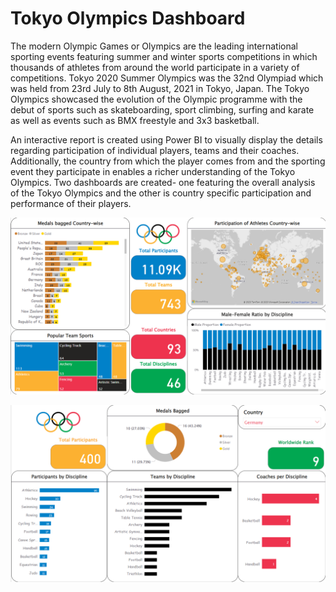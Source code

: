 # Tokyo Olympics Dashboard

The modern Olympic Games or Olympics are the leading international sporting events featuring summer and winter sports competitions in which thousands of athletes from around the world participate in a variety of competitions. Tokyo 2020 Summer Olympics was the 32nd Olympiad which was held from 23rd July to 8th August, 2021 in Tokyo, Japan. The Tokyo Olympics showcased the evolution of the Olympic programme with the debut of sports such as skateboarding, sport climbing, surfing and karate as well as events such as BMX freestyle and 3x3 basketball.


An interactive report is created using Power BI to visually display the details regarding participation of individual players, teams and their coaches. Additionally, the country from which the player comes from and the sporting event they participate in enables a richer understanding of the Tokyo Olympics. Two dashboards are created- one featuring the overall analysis of the Tokyo Olympics and the other is country specific participation and performance of their players.



![overall-stats-tokyo-olympics](images/overall-stats.png)



![country-stats-tokyo-olympics](images/country-stats.png)
